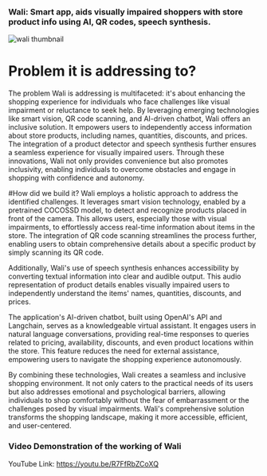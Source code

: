 ### Wali: Smart app, aids visually impaired shoppers with store product info using AI, QR codes, speech synthesis.
![wali thumbnail](https://github.com/Sreejavastar/Wali/assets/77427558/c5b0770c-b495-47d8-b46b-12f5da27efb6)

# Problem it is addressing to?
The problem Wali is addressing is multifaceted: it's about enhancing the shopping experience for individuals who face challenges like visual impairment or reluctance to seek help. By leveraging emerging technologies like smart vision, QR code scanning, and AI-driven chatbot, Wali offers an inclusive solution. It empowers users to independently access information about store products, including names, quantities, discounts, and prices. The integration of a product detector and speech synthesis further ensures a seamless experience for visually impaired users. Through these innovations, Wali not only provides convenience but also promotes inclusivity, enabling individuals to overcome obstacles and engage in shopping with confidence and autonomy.


#How did we build it?
Wali employs a holistic approach to address the identified challenges. It leverages smart vision technology, enabled by a pretrained COCOSSD model, to detect and recognize products placed in front of the camera. This allows users, especially those with visual impairments, to effortlessly access real-time information about items in the store. The integration of QR code scanning streamlines the process further, enabling users to obtain comprehensive details about a specific product by simply scanning its QR code.

Additionally, Wali's use of speech synthesis enhances accessibility by converting textual information into clear and audible output. This audio representation of product details enables visually impaired users to independently understand the items' names, quantities, discounts, and prices.

The application's AI-driven chatbot, built using OpenAI's API and Langchain, serves as a knowledgeable virtual assistant. It engages users in natural language conversations, providing real-time responses to queries related to pricing, availability, discounts, and even product locations within the store. This feature reduces the need for external assistance, empowering users to navigate the shopping experience autonomously.

By combining these technologies, Wali creates a seamless and inclusive shopping environment. It not only caters to the practical needs of its users but also addresses emotional and psychological barriers, allowing individuals to shop comfortably without the fear of embarrassment or the challenges posed by visual impairments. Wali's comprehensive solution transforms the shopping landscape, making it more accessible, efficient, and user-centered.

### Video Demonstration of the working of Wali
YouTube Link: https://youtu.be/R7FfRbZCoXQ
